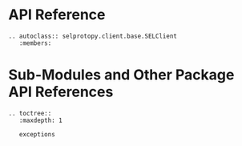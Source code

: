 # API Reference

```{eval-rst}
.. autoclass:: selprotopy.client.base.SELClient
   :members:
```


# Sub-Modules and Other Package API References

```{eval-rst}
.. toctree::
   :maxdepth: 1
   
   exceptions
```